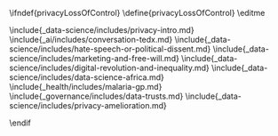 \ifndef{privacyLossOfControl}
\define{privacyLossOfControl}
\editme

\include{_data-science/includes/privacy-intro.md}
\include{_ai/includes/conversation-tedx.md}
\include{_data-science/includes/hate-speech-or-political-dissent.md}
\include{_data-science/includes/marketing-and-free-will.md}
\include{_data-science/includes/digital-revolution-and-inequality.md}
\include{_data-science/includes/data-science-africa.md}
\include{_health/includes/malaria-gp.md}
\include{_governance/includes/data-trusts.md}
\include{_data-science/includes/privacy-amelioration.md}


\endif
